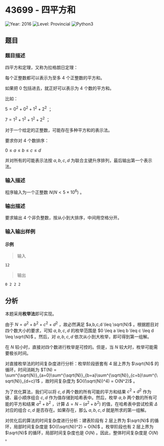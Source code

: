 # 43699 - 四平方和

![Year: 2016](https://img.shields.io/badge/Year-2016-white)
![Level: Provincial](https://img.shields.io/badge/Level-Provincial-blue)
![Python3](https://img.shields.io/badge/Python3-AC-green)

## 题目

### 题目描述

四平方和定理，又称为拉格朗日定理：

每个正整数都可以表示为至多 4 个正整数的平方和。

如果把 0 包括进去，就正好可以表示为 4 个数的平方和。

比如：

$5 = 0^2 + 0^2 + 1^2 + 2^2$ ；

$7 = 1^2 + 1^2 + 1^2 + 2^2$ ；

对于一个给定的正整数，可能存在多种平方和的表示法。

要求你对 4 个数排序：

$0 \leq a \leq b \leq c \leq d$

并对所有的可能表示法按 $a,b,c,d$ 为联合主键升序排列，最后输出第一个表示法。

### 输入描述

程序输入为一个正整数 $N (N<5 \times 10^6)$ 。

### 输出描述

要求输出 4 个非负整数，按从小到大排序，中间用空格分开。

### 输入输出样例

#### 示例

> 输入

```txt
12
```

> 输出

```txt
0 2 2 2
```

## 分析

本题采用**枚举法**即可实现。

由于 $N = a^2 + b^2 + c^2 + d^2$ ，故必然满足 $a,b,c,d \leq \sqrt{N}$ 。根据题目对四个数大小的要求，可知 $a,b,c,d$ 的枚举范围是 $0 \leq a \leq b \leq c \leq d \leq \sqrt{N}$ 。然后，对 $a,b,c,d$ 依次从小到大枚举，即可得到第一组解。

在 $N$ 较小时，直接对四个数进行枚举是可控的。但是，当 $N$ 较大时，枚举可能需要极长时间。

对直接枚举法的时间复杂度进行分析：枚举阶段嵌套有 4 层上界为 $\sqrt{N}$ 的循环，时间消耗为 $T(N) = \sum^{\sqrt{N}}_{a=0}\sum^{\sqrt{N}}_{b=a}\sum^{\sqrt{N}}_{c=b}\sum^{\sqrt{N}}_{d=c}1$ ，故时间复杂度为 $O((\sqrt{N})^4) = O(N^2)$ 。

为了优化算法，我们可以将 $c,d$ 两个数的所有可能的平方和结果 $c^2 + d^2$ 作为键、最小顺序组合 $c,d$ 作为值存储到哈希表中。然后，枚举 $a,b$ 两个数的所有可能的平方和结果 $a^2 + b^2$ ，计算 $\Delta = N - (a^2 + b^2)$ 的值，在哈希表中尝试检索 $\Delta$ 对应的组合 $c,d$ 是否存在。如果存在，那么 $a,b,c,d$ 就是所求的第一组解。

对优化后的算法的时间复杂度进行分析：建表阶段有 2 层上界为 $\sqrt{N}$ 的循环，局部时间复杂度是 $O((\sqrt{N})^2) = O(N)$ 。枚举阶段也有 2 层上界为 $\sqrt{N}$ 的循环，局部时间复杂度也是 $O(N)$ 。因此，整体时间复杂度是 $O(N)$ 。
